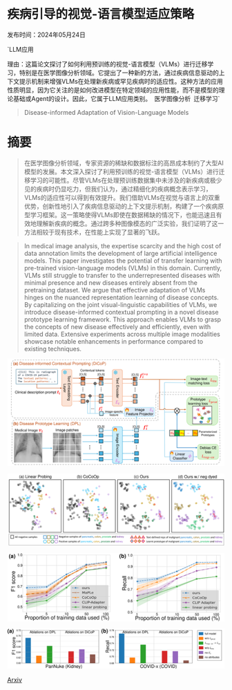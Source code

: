 # 疾病引导的视觉-语言模型适应策略

发布时间：2024年05月24日

`LLM应用

理由：这篇论文探讨了如何利用预训练的视觉-语言模型（VLMs）进行迁移学习，特别是在医学图像分析领域。它提出了一种新的方法，通过疾病信息驱动的上下文提示机制来增强VLMs在处理新疾病或罕见疾病时的适应性。这种方法的应用性质明显，因为它关注的是如何改进模型在特定领域的应用性能，而不是模型的理论基础或Agent的设计。因此，它属于LLM应用类别。` `医学图像分析` `迁移学习`

> Disease-informed Adaptation of Vision-Language Models

# 摘要

> 在医学图像分析领域，专家资源的稀缺和数据标注的高昂成本制约了大型AI模型的发展。本文深入探讨了利用预训练的视觉-语言模型（VLMs）进行迁移学习的可能性。尽管VLMs在处理预训练数据集中未涉及的新疾病或极少见的疾病时仍显吃力，但我们认为，通过精细化的疾病概念表示学习，VLMs的适应性可以得到有效提升。我们借助VLMs在视觉与语言上的双重优势，创新性地引入了疾病信息驱动的上下文提示机制，构建了一个疾病原型学习框架。这一策略使得VLMs即使在数据稀缺的情况下，也能迅速且有效地理解新疾病的概念。通过跨多种图像模态的广泛实验，我们证明了这一方法相较于现有技术，在性能上实现了显著的飞跃。

> In medical image analysis, the expertise scarcity and the high cost of data annotation limits the development of large artificial intelligence models. This paper investigates the potential of transfer learning with pre-trained vision-language models (VLMs) in this domain. Currently, VLMs still struggle to transfer to the underrepresented diseases with minimal presence and new diseases entirely absent from the pretraining dataset. We argue that effective adaptation of VLMs hinges on the nuanced representation learning of disease concepts. By capitalizing on the joint visual-linguistic capabilities of VLMs, we introduce disease-informed contextual prompting in a novel disease prototype learning framework. This approach enables VLMs to grasp the concepts of new disease effectively and efficiently, even with limited data. Extensive experiments across multiple image modalities showcase notable enhancements in performance compared to existing techniques.

![疾病引导的视觉-语言模型适应策略](../../../paper_images/2405.15728/x1.png)

![疾病引导的视觉-语言模型适应策略](../../../paper_images/2405.15728/x2.png)

![疾病引导的视觉-语言模型适应策略](../../../paper_images/2405.15728/x3.png)

![疾病引导的视觉-语言模型适应策略](../../../paper_images/2405.15728/x4.png)

[Arxiv](https://arxiv.org/abs/2405.15728)